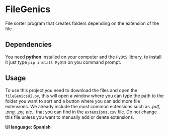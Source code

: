 # FileGenics
File sorter program that creates folders depending on the extension of the file

## Dependencies
You need **python** installed on your computer and the ``PyQt5`` library, to install it just type ``pip install PyQt5`` on you command prompt.

## Usage
To use this project you need to download the files and open the ``fileGenicsUI.py``, this will open a window where you can type the path to the folder you want to sort 
and a button where you can add more file extensions. We already include the most common ectensions such as _.pdf, .png, .py, etc.._ that you can find in the ``extensions.csv`` file.
Do not change this file unless you want to manually add or delete extensions.

**UI language: Spanish**
